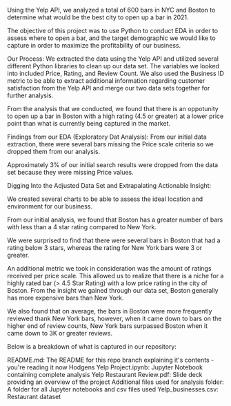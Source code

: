 Using the Yelp API, we analyzed a total of 600 bars in NYC and Boston to determine what would be the best city to open up a bar in 2021. 

The objective of this project was to use Python to conduct EDA in order to assess where to open a bar, and the target demographic we would like to capture in order to maximize the profitability of our business. 

Our Process:
We extracted the data using the Yelp API and utilized several different Python libraries to clean up our data set. The variables we looked into included Price, Rating, and Review Count.  We also used the Business ID metric to be able to extract additional information regarding customer satisfaction from the Yelp API and merge our two data sets together for further analysis.

From the analysis that we conducted, we found that there is an oppotunity to open up a bar in Boston with a high rating (4.5 or greater) at a lower price point than what is currently being captured in the market.

Findings from our EDA (Exploratory Dat Analysis):
From our initial data extraction, there were several bars missing the Price scale criteria so we dropped them from our analysis.

Approximately 3% of our initial search results were dropped from the data set because they were missing Price values.

Digging Into the Adjusted Data Set and Extrapalating Actionable Insight:

We created several charts to be able to assess the ideal location and environment for our business.

From our initial analysis, we found that Boston has a greater number of bars with less than a 4 star rating compared to New York.

We were surprised to find that there were several bars in Boston that had a rating below 3 stars, whereas the rating for New York bars were 3 or greater.

An additional metric we took in consideration was the amount of ratings received per price scale.  This allowed us to realize that there is a niche for a highly rated bar (> 4.5 Star Rating) with a low price rating in the city of Boston.  From the insight we gained through our data set, Boston generally has more expensive bars than New York. 

We also found that on average, the bars in Boston were more frequently reviewed thank New York bars, however, when it came down to bars on the higher end of review counts, New York bars surpassed Boston when it came down to 3K or greater reviews. 

Below is a breakdown of what is captured in our repository: 



README.md: The README for this repo branch explaining it's contents - you're reading it now
Hodgens Yelp Project.ipynb: Jupyter Notebook containing complete analysis
Yelp Restaurant Review.pdf: Slide deck providing an overview of the project
Additional files used for analysis folder: A folder for all Jupyter notebooks and csv files used
Yelp_businesses.csv: Restaurant dataset
